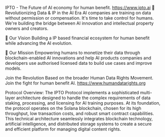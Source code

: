 IPTO - The Future of AI economy for human benefit. https://www.ipto.ai
🌟 Revolutionizing Data & IP in the AI Era
AI companies are training on data without permission or compensation. It's time to take control for humans. We're building the bridge between AI innovation and intellectual property owners and creators.

🎯 Our Vision
Building a IP based financial ecosystem for human benefit while advancing the AI evolution.

🚀 Our Mission
Empowering humans to monetize their data through blockchain-enabled AI innovations and help AI products companies and developers use authorised licensed data to build use cases and improve models.

Join the Revolution
Based on the broader Human Data Rights Movement. Join the fight for human benefit AI. https://www.humandatarights.org

Protocol Overview:
The IPTO Protocol implements a sophisticated multi-layer architecture designed to handle the complex requirements of data staking, processing, and licensing for AI training purposes. At its foundation, the protocol operates on the Solana blockchain, chosen for its high throughput, low transaction costs, and robust smart contract capabilities. This technical architecture seamlessly integrates blockchain technology, artificial intelligence, and distributed storage systems to create a secure and efficient platform for managing digital content rights.

